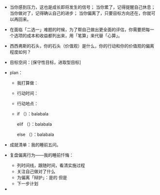 - 当你感到压力，这也是成长即将发生的信号；
  当你累了，记得提醒自己休息；
  当你做对了，记得确认自己的进步；
  当你偏离了，只要目标方向还在，你就可以再回来。

- 在面临「二选一」难题的时候，为了帮自己做出更全面的评估，你需要把每一个选项的成本和收益都列出来，用「笔算」来代替「心算」。

- 西西弗斯的石头，你的石头（价值观）是什么，你的行动和你的价值观的偏离程度如何？

- 目标空间：[保守性目标，进取型目标]

- plan：

  - 我打算做：

  - 行动时间：

  - 行动地点：

  - if （）：balabala

    elif （）：balabala

    else （）：balabala

- 成就清单：我的睡前五问。

- 复盘偏离行为——我的睡前忏悔：

  - 列时间线，跟随时间，看清实施过程
  - 关注自己做对了什么
  - 为偏离「辩护」：是的 但是
  - 下一步计划

- 